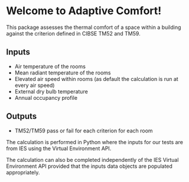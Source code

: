 # Welcome to Adaptive Comfort!

This package assesses the thermal comfort of a space within a building against the criterion defined in CIBSE TM52 and TM59.  

## Inputs
- Air temperature of the rooms
- Mean radiant temperature of the rooms
- Elevated air speed within rooms (as default the calculation is run at every air speed)
- External dry bulb temperature
- Annual occupancy profile

## Outputs 
- TM52/TM59 pass or fail for each criterion for each room

The calculation is performed in Python where the inputs for our tests are from IES using the Virtual Environment API.

The calculation can also be completed independently of the IES Virtual Environment API provided that the inputs data objects are populated appropriately.
